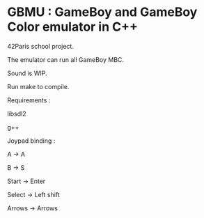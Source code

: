 

# GBMU : GameBoy and GameBoy Color emulator in C++

42Paris school project.

The emulator can run all GameBoy MBC.

Sound is WIP.

Run make to compile.

Requirements :

libsdl2 

g++

Joypad binding :

A       -> A

B       -> S

Start   -> Enter

Select  -> Left shift

Arrows  -> Arrows

